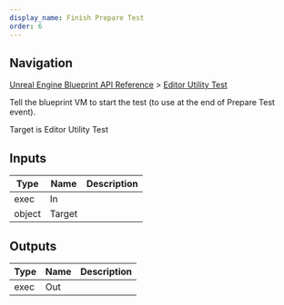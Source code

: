 ```yaml
---
display_name: Finish Prepare Test
order: 6
---
```

## Navigation

[Unreal Engine Blueprint API Reference](https://dev.epicgames.com/documentation/en-us/unreal-engine/BlueprintAPI) > [Editor Utility Test](https://dev.epicgames.com/documentation/en-us/unreal-engine/BlueprintAPI/EditorUtilityTest)

Tell the blueprint VM to start the test (to use at the end of Prepare Test event).

Target is Editor Utility Test

## Inputs

| Type | Name | Description |
| --- | --- | --- |
| exec | In |  |
| object | Target |  |

## Outputs

| Type | Name | Description |
| --- | --- | --- |
| exec | Out |  |
